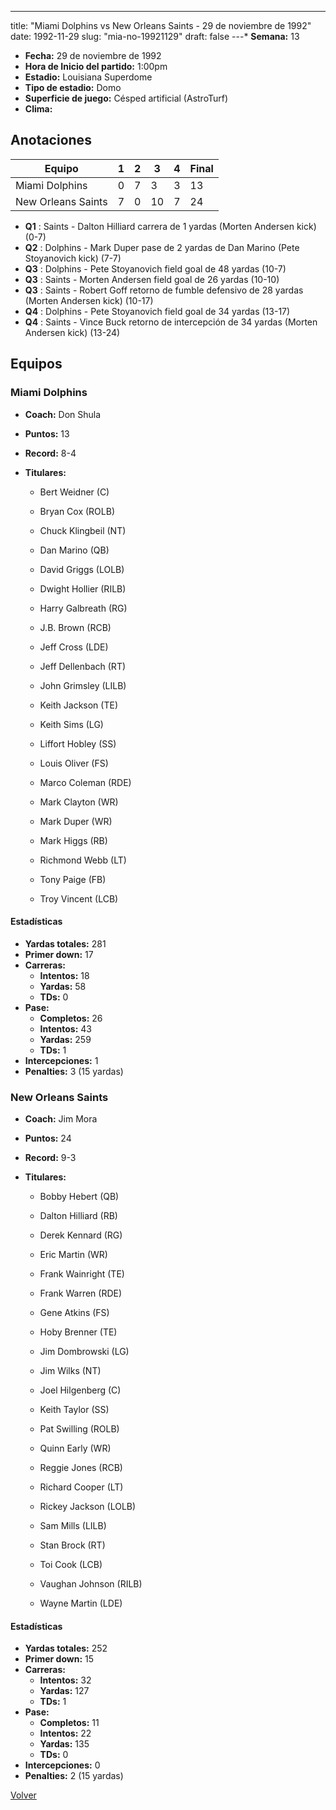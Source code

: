 ---
title: "Miami Dolphins vs New Orleans Saints - 29 de noviembre de 1992"
date: 1992-11-29
slug: "mia-no-19921129"
draft: false
---* **Semana:** 13
* **Fecha:** 29 de noviembre de 1992
* **Hora de Inicio del partido:** 1:00pm
* **Estadio:** Louisiana Superdome
* **Tipo de estadio:** Domo
* **Superficie de juego:** Césped artificial (AstroTurf)
* **Clima:** 




## Anotaciones
| Equipo | 1 | 2 | 3 | 4 | Final |
|--------|---|---|---|---|-------|
| Miami Dolphins  | 0 | 7 | 3 | 3  | 13 |
| New Orleans Saints  | 7 | 0 | 10 | 7  | 24 |
* **Q1** : Saints - Dalton Hilliard carrera de 1 yardas (Morten Andersen kick) (0-7)
* **Q2** : Dolphins - Mark Duper pase de 2 yardas de Dan Marino (Pete Stoyanovich kick) (7-7)
* **Q3** : Dolphins - Pete Stoyanovich field goal de 48 yardas (10-7)
* **Q3** : Saints - Morten Andersen field goal de 26 yardas (10-10)
* **Q3** : Saints - Robert Goff retorno de fumble defensivo de 28 yardas (Morten Andersen kick) (10-17)
* **Q4** : Dolphins - Pete Stoyanovich field goal de 34 yardas (13-17)
* **Q4** : Saints - Vince Buck retorno de intercepción de 34 yardas (Morten Andersen kick) (13-24)


## Equipos


### Miami Dolphins
* **Coach:** Don Shula
* **Puntos:** 13
* **Record:** 8-4
* **Titulares:** 

  * Bert Weidner (C) 

  * Bryan Cox (ROLB) 

  * Chuck Klingbeil (NT) 

  * Dan Marino (QB) 

  * David Griggs (LOLB) 

  * Dwight Hollier (RILB) 

  * Harry Galbreath (RG) 

  * J.B. Brown (RCB) 

  * Jeff Cross (LDE) 

  * Jeff Dellenbach (RT) 

  * John Grimsley (LILB) 

  * Keith Jackson (TE) 

  * Keith Sims (LG) 

  * Liffort Hobley (SS) 

  * Louis Oliver (FS) 

  * Marco Coleman (RDE) 

  * Mark Clayton (WR) 

  * Mark Duper (WR) 

  * Mark Higgs (RB) 

  * Richmond Webb (LT) 

  * Tony Paige (FB) 

  * Troy Vincent (LCB) 

#### Estadísticas
* **Yardas totales:** 281
* **Primer down:** 17
* **Carreras:**
  * **Intentos:** 18
  * **Yardas:** 58
  * **TDs:** 0
* **Pase:**
  * **Completos:** 26
  * **Intentos:** 43
  * **Yardas:** 259
  * **TDs:** 1
* **Intercepciones:** 1
* **Penalties:** 3 (15 yardas)

### New Orleans Saints
* **Coach:** Jim Mora
* **Puntos:** 24
* **Record:** 9-3
* **Titulares:** 

  * Bobby Hebert (QB) 

  * Dalton Hilliard (RB) 

  * Derek Kennard (RG) 

  * Eric Martin (WR) 

  * Frank Wainright (TE) 

  * Frank Warren (RDE) 

  * Gene Atkins (FS) 

  * Hoby Brenner (TE) 

  * Jim Dombrowski (LG) 

  * Jim Wilks (NT) 

  * Joel Hilgenberg (C) 

  * Keith Taylor (SS) 

  * Pat Swilling (ROLB) 

  * Quinn Early (WR) 

  * Reggie Jones (RCB) 

  * Richard Cooper (LT) 

  * Rickey Jackson (LOLB) 

  * Sam Mills (LILB) 

  * Stan Brock (RT) 

  * Toi Cook (LCB) 

  * Vaughan Johnson (RILB) 

  * Wayne Martin (LDE) 

#### Estadísticas
* **Yardas totales:** 252
* **Primer down:** 15
* **Carreras:**
  * **Intentos:** 32
  * **Yardas:** 127
  * **TDs:** 1
* **Pase:**
  * **Completos:** 11
  * **Intentos:** 22
  * **Yardas:** 135
  * **TDs:** 0
* **Intercepciones:** 0
* **Penalties:** 2 (15 yardas)


[Volver](/historia/1992)
